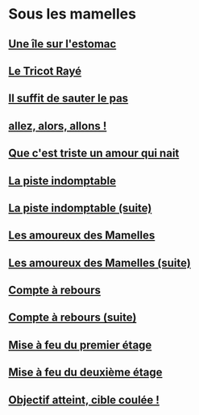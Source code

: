 # Sous les mamelles

## [Une île sur l'estomac](https://github.com/MichelTerrier/Sous-les-mamelles/blob/main/01.%20Une%20%C3%AEle%20sur%20l'estomac.pdf)

## [Le Tricot Rayé](https://github.com/MichelTerrier/Sous-les-mamelles/blob/main/02.%20Le%20Tricot%20ray%C3%A9.pdf)

## [Il suffit de sauter le pas](https://github.com/MichelTerrier/Sous-les-mamelles/blob/main/03.%20Il%20suffit%20de%20sauter%20le%20pas.pdf)

## [allez, alors, allons !](https://github.com/MichelTerrier/Sous-les-mamelles/blob/main/04.%20Allez%2C%20alors%2C%20allons%20!.pdf)

## [Que c'est triste un  amour qui nait](https://github.com/MichelTerrier/Sous-les-mamelles/blob/main/05.%20Que%20c'est%20triste%20un%20amour%20qui%20na%C3%AEt%20!.pdf)

## [La piste indomptable](https://github.com/MichelTerrier/Sous-les-mamelles/blob/main/06.%20La%20piste%20indomptable.pdf)

## [La piste indomptable (suite)](https://github.com/MichelTerrier/Sous-les-mamelles/blob/main/07.%20La%20piste%20indomptable%20(suite).pdf)

## [Les amoureux des Mamelles](https://github.com/MichelTerrier/Sous-les-mamelles/blob/main/08.%20Les%20amoureux%20des%20Mamelles.pdf)

## [Les amoureux des Mamelles (suite)](https://github.com/MichelTerrier/Sous-les-mamelles/blob/main/09.%20Les%20amoureux%20des%20Mamelles%20(suite).pdf)

## [Compte à rebours](https://github.com/MichelTerrier/Sous-les-mamelles/blob/main/10.%20Compte%20%C3%A0%20rebours.pdf)

## [Compte à rebours (suite)](https://github.com/MichelTerrier/Sous-les-mamelles/blob/main/11.%20Compte%20%C3%A0%20rebours%20(suite).pdf)

## [Mise à feu du premier étage](https://github.com/MichelTerrier/Sous-les-mamelles/blob/main/12.%20Mise%20%C3%A0%20feu%20du%20premier%20%C3%A9tage.pdf)

## [Mise à feu du deuxième étage](https://github.com/MichelTerrier/Sous-les-mamelles/blob/main/13.%20Mise%20%C3%A0%20feu%20du%20deuxi%C3%A8me%20%C3%A9tage.pdf)

## [Objectif atteint, cible coulée !](https://github.com/MichelTerrier/Sous-les-mamelles/blob/main/14.%20Objectif%20atteint%2C%20cible%20coul%C3%A9e%20!.pdf)
